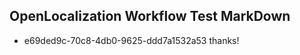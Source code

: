 ## OpenLocalization Workflow Test MarkDown
* e69ded9c-70c8-4db0-9625-ddd7a1532a53 thanks!

<!--HONumber=Aug16_HO1-->



